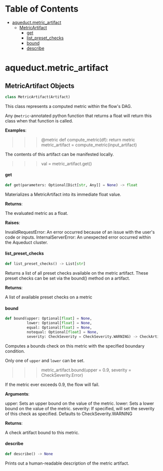 # Table of Contents

* [aqueduct.metric\_artifact](#aqueduct.metric_artifact)
  * [MetricArtifact](#aqueduct.metric_artifact.MetricArtifact)
    * [get](#aqueduct.metric_artifact.MetricArtifact.get)
    * [list\_preset\_checks](#aqueduct.metric_artifact.MetricArtifact.list_preset_checks)
    * [bound](#aqueduct.metric_artifact.MetricArtifact.bound)
    * [describe](#aqueduct.metric_artifact.MetricArtifact.describe)

<a id="aqueduct.metric_artifact"></a>

# aqueduct.metric\_artifact

<a id="aqueduct.metric_artifact.MetricArtifact"></a>

## MetricArtifact Objects

```python
class MetricArtifact(Artifact)
```

This class represents a computed metric within the flow's DAG.

Any `@metric`-annotated python function that returns a float will
return this class when that function is called.

**Examples**:

  >>> @metric
  >>> def compute_metric(df):
  >>>     return metric
  >>> metric_artifact = compute_metric(input_artifact)
  
  The contents of this artifact can be manifested locally.
  
  >>> val = metric_artifact.get()

<a id="aqueduct.metric_artifact.MetricArtifact.get"></a>

#### get

```python
def get(parameters: Optional[Dict[str, Any]] = None) -> float
```

Materializes a MetricArtifact into its immediate float value.

**Returns**:

  The evaluated metric as a float.
  

**Raises**:

  InvalidRequestError:
  An error occurred because of an issue with the user's code or inputs.
  InternalServerError:
  An unexpected error occurred within the Aqueduct cluster.

<a id="aqueduct.metric_artifact.MetricArtifact.list_preset_checks"></a>

#### list\_preset\_checks

```python
def list_preset_checks() -> List[str]
```

Returns a list of all preset checks available on the metric artifact.
These preset checks can be set via the bound() method on a artifact.

**Returns**:

  A list of available preset checks on a metric

<a id="aqueduct.metric_artifact.MetricArtifact.bound"></a>

#### bound

```python
def bound(upper: Optional[float] = None,
          lower: Optional[float] = None,
          equal: Optional[float] = None,
          notequal: Optional[float] = None,
          severity: CheckSeverity = CheckSeverity.WARNING) -> CheckArtifact
```

Computes a bounds check on this metric with the specified boundary condition.

Only one of `upper` and `lower` can be set.

>>> metric_artifact.bound(upper = 0.9, severity = CheckSeverity.Error)

If the metric ever exceeds 0.9, the flow will fail.

**Arguments**:

  upper:
  Sets an upper bound on the value of the metric.
  lower:
  Sets a lower bound on the value of the metric.
  severity:
  If specified, will set the severity of this check as specified. Defaults to CheckSeverity.WARNING
  

**Returns**:

  A check artifact bound to this metric.

<a id="aqueduct.metric_artifact.MetricArtifact.describe"></a>

#### describe

```python
def describe() -> None
```

Prints out a human-readable description of the metric artifact.

